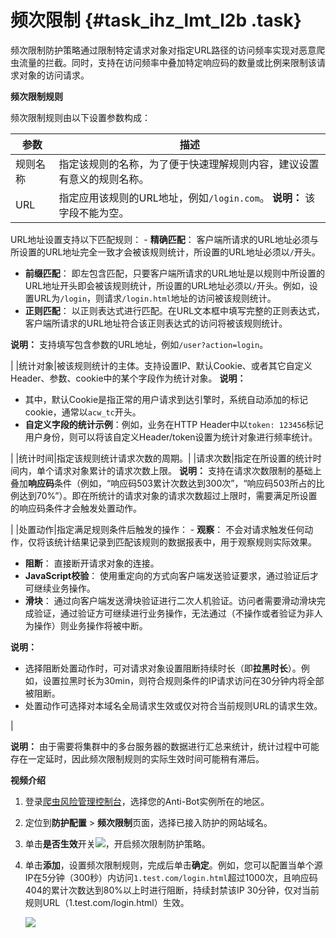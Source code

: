 # 频次限制 {#task_ihz_lmt_l2b .task}

频次限制防护策略通过限制特定请求对象对指定URL路径的访问频率实现对恶意爬虫流量的拦截。同时，支持在访问频率中叠加特定响应码的数量或比例来限制该请求对象的访问请求。

**频次限制规则**

频次限制规则由以下设置参数构成：

|参数|描述|
|--|--|
|规则名称|指定该规则的名称，为了便于快速理解规则内容，建议设置有意义的规则名称。|
|URL|指定应用该规则的URL地址，例如`/login.com`。 **说明：** 该字段不能为空。

 URL地址设置支持以下匹配规则： -   **精确匹配**： 客户端所请求的URL地址必须与所设置的URL地址完全一致才会被该规则统计，所设置的URL地址必须以`/`开头。
-   **前缀匹配**： 即左包含匹配，只要客户端所请求的URL地址是以规则中所设置的URL地址开头即会被该规则统计，所设置的URL地址必须以`/`开头。例如，设置URL为`/login`，则请求`/login.html`地址的访问被该规则统计。
-   **正则匹配**： 以正则表达式进行匹配。在URL文本框中填写完整的正则表达式，客户端所请求的URL地址符合该正则表达式的访问将被该规则统计。

 **说明：** 支持填写包含参数的URL地址，例如`/user?action=login`。

 |
|统计对象|被该规则统计的主体。支持设置IP、默认Cookie、或者其它自定义Header、参数、cookie中的某个字段作为统计对象。 **说明：** 

-   其中，默认Cookie是指正常的用户请求到达引擎时，系统自动添加的标记cookie，通常以`acw_tc`开头。
-   **自定义字段的统计示例**：例如，业务在HTTP Header中以`token: 123456`标记用户身份，则可以将该自定义Header/token设置为统计对象进行频率统计。

 |
|统计时间|指定该规则统计请求次数的周期。|
|请求次数|指定在所设置的统计时间内，单个请求对象累计的请求次数上限。 **说明：** 支持在请求次数限制的基础上叠加**响应码**条件（例如，“响应码503累计次数达到300次”，“响应码503所占的比例达到70%”）。即在所统计的请求对象的请求次数超过上限时，需要满足所设置的响应码条件才会触发处置动作。

 |
|处置动作|指定满足规则条件后触发的操作： -   **观察**： 不会对请求触发任何动作，仅将该统计结果记录到匹配该规则的数据报表中，用于观察规则实际效果。
-   **阻断**： 直接断开请求对象的连接。
-   **JavaScript校验**： 使用重定向的方式向客户端发送验证要求，通过验证后才可继续业务操作。
-   **滑块**： 通过向客户端发送滑块验证进行二次人机验证。访问者需要滑动滑块完成验证，通过验证方可继续进行业务操作，无法通过（不操作或者验证为非人为操作）则业务操作将被中断。

 **说明：** 

-   选择阻断处置动作时，可对请求对象设置阻断持续时长（即**拉黑时长**）。例如，设置拉黑时长为30min，则符合规则条件的IP请求访问在30分钟内将全部被阻断。
-   处置动作可选择对本域名全局请求生效或仅对符合当前规则URL的请求生效。

 |

**说明：** 由于需要将集群中的多台服务器的数据进行汇总来统计，统计过程中可能存在一定延时，因此频次限制规则的实际生效时间可能稍有滞后。

 **视频介绍**  

1.  登录[爬虫风险管理控制台](https://yundun.console.aliyun.com/?p=antibot)，选择您的Anti-Bot实例所在的地区。
2.  定位到**防护配置** \> **频次限制**页面，选择已接入防护的网站域名。
3.  单击**是否生效**开关![](http://static-aliyun-doc.oss-cn-hangzhou.aliyuncs.com/assets/img/15835/156284157135020_zh-CN.png)，开启频次限制防护策略。
4.  单击**添加**，设置频次限制规则，完成后单击**确定**。例如，您可以配置当单个源IP在5分钟（300秒）内访问`1.test.com/login.html`超过1000次，且响应码404的累计次数达到80%以上时进行阻断，持续封禁该IP 30分钟，仅对当前规则URL（1.test.com/login.html）生效。 

    ![](http://static-aliyun-doc.oss-cn-hangzhou.aliyuncs.com/assets/img/15873/15628415717165_zh-CN.png)


